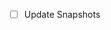 <!--
Use Github Actions to update the snapshots.
This is helpful if you can't run the tests locally on all required platform which is the
case for most people.

Please make sure you have test passing on at least one platform before submitting a PR.
 -->

- [ ] Update Snapshots
